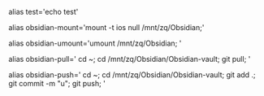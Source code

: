 alias test='echo test'

alias obsidian-mount='mount -t ios null /mnt/zq/Obsidian;'

alias obsidian-umount='umount /mnt/zq/Obsidian; '


alias obsidian-pull='
cd ~;
cd /mnt/zq/Obsidian/Obsidian-vault;
git pull;
'

alias obsidian-push='
cd ~;
cd /mnt/zq/Obsidian/Obsidian-vault;
git add .;
git commit -m "u";
git push;
'

